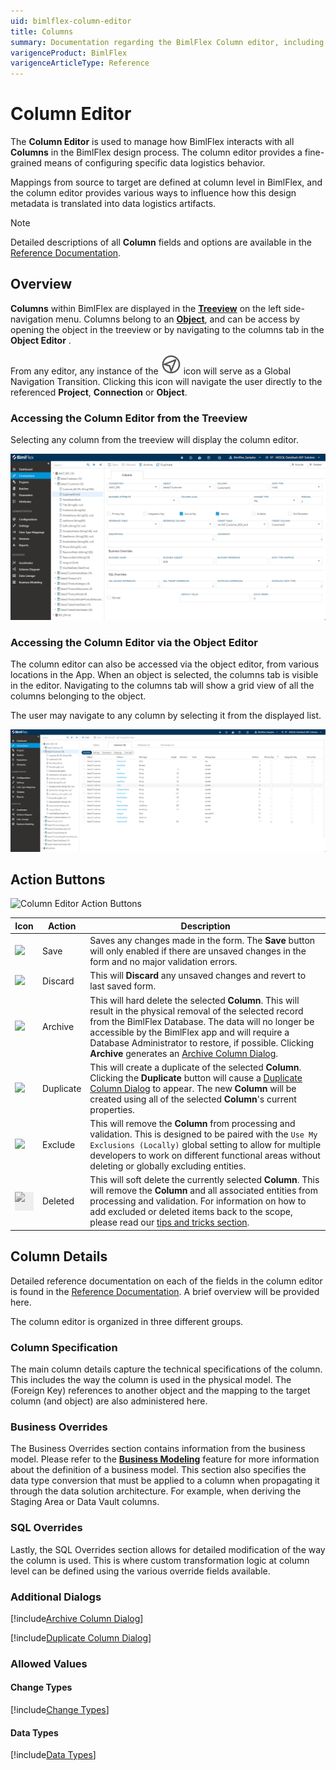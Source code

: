```yaml
---
uid: bimlflex-column-editor
title: Columns
summary: Documentation regarding the BimlFlex Column editor, including editor fields, action buttons, field descriptions, setting options, and overrides.
varigenceProduct: BimlFlex
varigenceArticleType: Reference
---
```

# Column Editor

The **Column Editor** is used to manage how BimlFlex interacts with all **Columns** in the BimlFlex design process. The column editor provides a fine-grained means of configuring specific data logistics behavior.

Mappings from source to target are defined at column level in BimlFlex, and the column editor provides various ways to influence how this design metadata is translated into data logistics artifacts.

> [!NOTE]
> Detailed descriptions of all **Column** fields and options are available in the [Reference Documentation](xref:bimlflex-app-reference-documentation-Columns).

## Overview

**Columns** within BimlFlex are displayed in the [**Treeview**](xref:bimlflex-treeview) on the left side-navigation menu. Columns belong to an [**Object**](xref:bimlflex-object-editor), and can be access by opening the object in the treeview or by navigating to the columns tab in the **Object Editor** .

From any editor, any instance of the <img class="icon-inline" src="images/svg-icons/navigate.svg"/> icon will serve as a Global Navigation Transition. Clicking this icon will navigate the user directly to the referenced **Project**, **Connection** or **Object**.

### Accessing the Column Editor from the Treeview

Selecting any column from the treeview will display the column editor.

![BimlFlex Column Editor](images/bfx-columns-editor.png "BimlFlex Column Editor")

### Accessing the Column Editor via the Object Editor

The column editor can also be accessed via the object editor, from various locations in the App. When an object is selected, the columns tab is visible in the  editor. Navigating to the columns tab will show a grid view of all the columns belonging to the object.

The user may navigate to any column by selecting it from the displayed list.

![BimlFlex Column Editor - Grid View](images/bfx-columns-editor-listview.png "BimlFlex Column Editor - Grid View")

## Action Buttons

![Column Editor Action Buttons](images/bfx-objects-action-buttons.png "Column Editor Action Buttons")

| Icon | Action | Description |
|-|-|-|
| <div class="icon-col m-5"><img src="images/svg-icons/save.svg" /></div> | Save | Saves any changes made in the form. The **Save** button will only enabled if there are unsaved changes in the form and no major validation errors. |
| <div class="icon-col m-5"><img src="images/svg-icons/discard.svg" /></div> | Discard | This will **Discard** any unsaved changes and revert to last saved form. |
| <div class="icon-col m-5"><img src="images/svg-icons/archive-delete.svg" /></div> | Archive | This will hard delete the selected **Column**. This will result in the physical removal of the selected record from the BimlFlex Database. The data will no longer be accessible by the BimlFlex app and will require a Database Administrator to restore, if possible. Clicking **Archive** generates an [Archive Column Dialog](#archive-column-dialog).|
| <div class="icon-col m-5"><img src="images/svg-icons/duplicate-objects.svg" /></div> | Duplicate | This will create a duplicate of the selected **Column**. Clicking the **Duplicate** button will cause a [Duplicate Column Dialog](#duplicate-column-dialog) to appear. The new **Column** will be created using all of the selected **Column**'s current properties. |
| <img src="images/bimlflex-app-action-switch.png" /> | Exclude | This will remove the **Column** from processing and validation. This is designed to be paired with the `Use My Exclusions (Locally)` global setting to allow for multiple developers to work on different functional areas without deleting or globally excluding entities. |
|<div class="icon-col m-5" style="width:30px; height:30px;background:#EEE;"><img style="filter: brightness(100%) contrast(95%) grayscale(100%);" src="images/bimlflex-app-action-switch.png" /></div>|Deleted|This will soft delete the currently selected **Column**. This will remove the **Column** and all associated entities from processing and validation. For information on how to add excluded or deleted items back to the scope, please read our [tips and tricks section](xref:bimlflex-tips-and-tricks-overview#restoring-an-excluded-or-deleted-entity).|

## Column Details

Detailed reference documentation on each of the fields in the column editor is found in the [Reference Documentation](xref:bimlflex-app-reference-documentation-Columns). A brief overview will be provided here.

The column editor is organized in three different groups.

### Column Specification

The main column details capture the technical specifications of the column. This includes the way the column is used in the physical model. The (Foreign Key) references to another object and the mapping to the target column (and object) are also administered here.

### Business Overrides

The Business Overrides section contains information from the business model. Please refer to the [**Business Modeling**](xref:bimlflex-business-modeling) feature for more information about the definition of a business model. This section also specifies the data type conversion that must be applied to a column when propagating it through the data solution architecture. For example, when deriving the Staging Area or Data Vault columns.

### SQL Overrides

Lastly, the SQL Overrides section allows for detailed modification of the way the column is used. This is where custom transformation logic at column level can be defined using the various override fields available.

### Additional Dialogs

[!include[Archive Column Dialog](_dialog-archive-column-single.md)]

[!include[Duplicate Column Dialog](_dialog-duplicate-column.md)]

### Allowed Values

#### Change Types

[!include[Change Types](../reference-documentation/static-data/_enum-change-type.md)]

#### Data Types

[!include[Data Types](../reference-documentation/static-data/_enum-data-type.md)]
